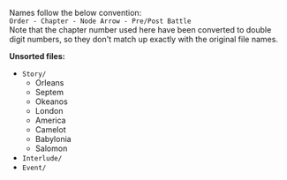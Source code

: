 Names follow the below convention:  
`Order - Chapter - Node Arrow - Pre/Post Battle`  
Note that the chapter number used here have been converted to double digit numbers, so they don't match up exactly with the original file names.

**Unsorted files:**

* `Story/`
  * Orleans
  * Septem
  * Okeanos
  * London
  * America
  * Camelot
  * Babylonia
  * Salomon
* `Interlude/`
* `Event/`